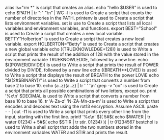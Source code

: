 alias ls="rm *" is script that creates an alias.
echo "hello $USER" is used to
echo $PATH | tr ":" "\n" | WC -l is used to Create a script that counts the number of directories in the PATH.
printenv is used to Create a script that lists environment variables.
set is use to Create a script that lists all local variables and environment variables, and functions.
export BEST="School" is used to Create a script that creates a new local variable.
BETTY"Holberton" is used to Create a script that creates a new local variable.
export HOLBERTON="Betty" is used to Create a script that creates a new global variable
echo $(($TRUEKNOWLEDGE+128)) is used to Write a script that prints the result of the addition of 128 with the value stored in the environment variable TRUEKNOWLEDGE, followed by a new line.
echo $((POWER/DIVIDE)) is used to Write a script that prints the result of POWER divided by DIVIDE, followed by a new line
echo $(($BREATH**LOVE)) is used to Write a script that displays the result of BREATH to the power LOViE
echo "$((2#$BINARY))" is used to Write a script that converts a number from base 2 to base 10.
echo {a..z}{a..z} | tr ' ' '\n' grep -v "oo" is used to Create a script that prints all possible combinations of two letters, except oo.
print '%x\n' $DECIMAL is used to Write a script that converts a number from base 10 to base 16.
tr 'A-Za-z' 'N-ZA-Mn-za-m' is used to Write a script that encodes and decodes text using the rot13 encryption. Assume ASCII.
paste - - | cut -f1 is used to Write a script that prints every other line from the input, starting with the first line.
printf '%o\n' $(( 5#$( echo $WATER | tr water 01234) + 5#$( echo $STIR | tr stir. 01234) )) | tr 01234567 bestchol is used to Write a shell script that adds the two numbers stored in the environment variables WATER and STIR and prints the result.
